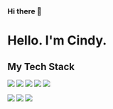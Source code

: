 ### Hi there 👋

<!--
**mittwoch01/mittwoch01** is a ✨ _special_ ✨ repository because its `README.md` (this file) appears on your GitHub profile.

Here are some ideas to get you started:

- 🔭 I’m currently working on ...
- 🌱 I’m currently learning ...
- 👯 I’m looking to collaborate on ...
- 🤔 I’m looking for help with ...
- 💬 Ask me about ...
- 📫 How to reach me: ...
- 😄 Pronouns: ...
- ⚡ Fun fact: ...
-->
<h1> Hello. I'm Cindy. </h1>
<h2> My Tech Stack </h2>
<p>
  <img src="https://img.shields.io/badge/Html5-E34F26.svg?&style=for-the-badge&logo=Html5&logoColor=white"/>
  <img src="https://img.shields.io/badge/Css3-1572B6.svg?&style=for-the-badge&logo=css3&logoColor=white"/>
  <img src="https://img.shields.io/badge/Scss-CC6699.svg?&style=for-the-badge&logo=Sass&logoColor=white"/>
  <img src="https://img.shields.io/badge/Javascript-F7DF1E.svg?&style=for-the-badge&logo=Javascript&logoColor=black"/>
  <img src="https://img.shields.io/badge/React-61DAFB.svg?&style=for-the-badge&logo=React&logoColor=black"/>
</p>
<p>
  <img src="https://img.shields.io/badge/illustrator-FF9A00.svg?&style=for-the-badge&logo=adobeillustrator&logoColor=black"/>
  <img src="https://img.shields.io/badge/photoshop-31A8FF.svg?&style=for-the-badge&logo=adobephotoshop&logoColor=black"/>
  <img src="https://img.shields.io/badge/figma-F24E1E.svg?&style=for-the-badge&logo=figma&logoColor=black"/>
</p>
